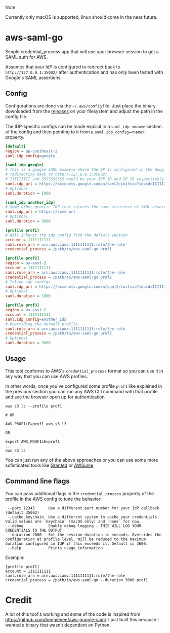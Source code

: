 > [!NOTE]
> Currently only macOS is supported, linux should come in the near future.

# aws-saml-go
Simple credential_process app that will use your browser session to get a SAML auth for AWS.

Assumes that your IdP is configured to redirect back to `http://127.0.0.1:35002/` after authentication and has only been
tested with Google's SAML assertions.

## Config

Configurations are done via the `~/.aws/config` file. Just place the binary downloaded from 
the [releases](https://github.com/henriquevcosta/aws-saml-go/releases) on your filesystem
and adjust the path in the config file.

The IDP-specific configs can be made explicit in a `saml_idp <name>` section of the config and then pointing to it from a `saml.idp_config=<name>` property.

```ini
[default]
region = ap-southeast-2
saml.idp_config=google

[saml_idp google]
# this is a google SAML example where the SP is configured in the Google Admin console as
# redirecting back to http://127.0.0.1:35002/
# IIIIIIIII and SSSSSSSSSS would be your IDP ID and SP ID respectively
saml.idp_url = https://accounts.google.com/o/saml2/initsso?idpid=IIIIIIIII&spid=SSSSSSSSSS&forceauthn=false
# Optional
saml.duration = 1000

[saml_idp another_idp]
# Some other generic IDP that returns the same structure of SAML assertion as google
saml.idp_url = https://some-url
# Optional
saml.duration = 3000

[profile prof1]
# Will inherit the idp config from the default section
account = 1111111111
saml.role_arn = arn:aws:iam::1111111111:role/the-role
credential_process = /path/to/aws-saml-go prof1

[profile prof2]
region = us-east-2
account = 1111111111
saml.role_arn = arn:aws:iam::1111111111:role/the-role
credential_process = /path/to/aws-saml-go prof2
# Inline idp configs
saml.idp_url = https://accounts.google.com/o/saml2/initsso?idpid=IIIIIIIII&spid=SSSSSSSSSS&forceauthn=false
# Optional
saml.duration = 1000

[profile prof3]
region = us-east-2
account = 1111111111
saml.idp_config=another_idp
# Overriding the default profile
saml.role_arn = arn:aws:iam::1111111111:role/the-role
credential_process = /path/to/aws-saml-go prof3
# Optional
saml.duration = 3600

```

## Usage

This tool conforms to AWS's `credential_process` format so you can use it in any way that you can use AWS profiles. 

In other words, once you've configured some profile `prof1` like explained in the previous section you can run any AWS CLI command with that profile and see the browser open up for authentication.
```
aws s3 ls --profile prof1

# OR

AWS_PROFILE=prof1 aws s3 l3

OR

export AWS_PROFILE=prof1
...
aws s3 ls
```

You can just run any of the above approaches or you can use some more sofisticated tools like [Granted](https://www.granted.dev/) or [AWSume](https://awsu.me/general/quickstart.html).

## Command line flags

You can pass additional flags in the `credential_process` property of the profile in the AWS config to tune the behavior:

```
 --port 12345      Use a different port number for your IdP callback (default 35002)
 --cache keychain  Use a different system to cache your credentials. Valid values are `keychain` (macOS only) and `none` for now.
 --debug           Enable debug logging - THIS WILL LOG YOUR CREDENTIALS TO THE OUTPUT
 --duration 2000   Set the session duration in seconds. Overrides the configuration at profile level. Will be reduced to the maximum duration configured in IdP if this exceeds it. Default is 3600.
 --help            Prints usage information
```

Example:
```
[profile prof1]
account = 1111111111
saml.role_arn = arn:aws:iam::1111111111:role/the-role
credential_process = /path/to/aws-saml-go --duration 5000 prof1
```

# Credit

A lot of this tool's working and some of the code is inspired from https://github.com/bengieeee/aws-google-saml. I just built this because I wanted a binary that wasn't dependent on Python.
